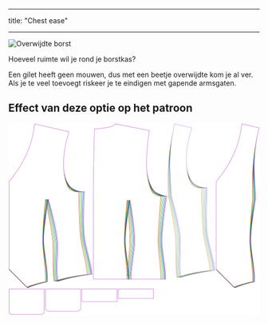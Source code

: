 - - -
title: "Chest ease"
- - -

![Overwijdte borst](chestease.svg)

Hoeveel ruimte wil je rond je borstkas?

<Note>

Een gilet heeft geen mouwen, dus met een beetje overwijdte kom je al ver. Als je te veel toevoegt riskeer je te eindigen met gapende armsgaten.

</Note>

## Effect van deze optie op het patroon

![Deze afbeelding toont het effect van deze optie door meerdere varianten die een andere waarde hebben voor deze optie te vervangen](wahid_chestease_sample.svg "Effect of this option on the pattern")
